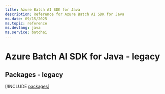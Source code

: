 ```yaml
---
title: Azure Batch AI SDK for Java
description: Reference for Azure Batch AI SDK for Java
ms.date: 09/15/2025
ms.topic: reference
ms.devlang: java
ms.service: batchai
---
```

# Azure Batch AI SDK for Java - legacy
## Packages - legacy
[!INCLUDE [packages](batch-ai-index.md)]